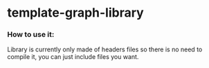 # template-graph-library

### How to use it:
Library is currently only made of headers files so there is no need to compile it, you can just include files you want.
